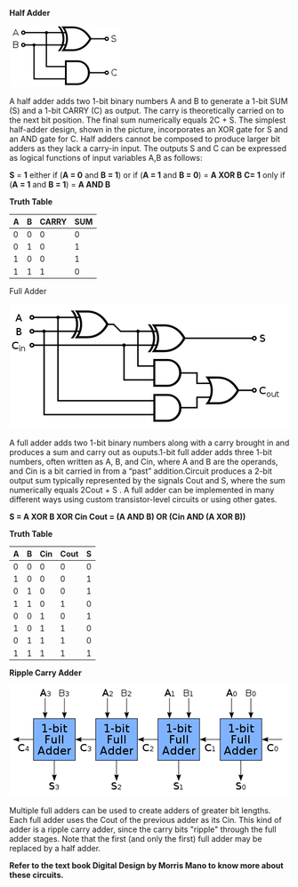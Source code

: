**Half Adder**

<img src="images/half_adder.png">

A half adder adds two 1-bit binary numbers A and B to generate a 1-bit SUM (S) and a 1-bit CARRY (C) as output. The carry is theoretically carried on to the next bit position. The final sum numerically equals 2C + S. The simplest half-adder design, shown in the picture, incorporates an XOR gate for S and an AND gate for C. Half adders cannot be composed to produce larger bit adders as they lack a carry-in input. The outputs S and C can be expressed as logical functions of input variables A,B as follows:

**S** = **1** either if (**A = 0** and **B = 1**) or if (**A = 1** and **B = 0**) = **A XOR B**
**C= 1** only if (**A = 1** and **B = 1**) = **A AND B**

**Truth Table**

|A|B|CARRY|SUM|
|-|-|-----|---|
|0|0|0    |0  |
|0|1|0    |1  |	
|1|0|0    |1  |
|1|1|1    |0  |


Full Adder

<img src="images/full_adder.png">

A full adder adds two 1-bit binary numbers along with a carry brought in and produces a sum and carry out as ouputs.1-bit full adder adds three 1-bit numbers, often written as A, B, and Cin, where A and B are the operands, and Cin is a bit carried in from a “past” addition.Circuit produces a 2-bit output sum typically represented by the signals Cout and S, where the sum numerically equals 2Cout + S . A full adder can be implemented in many different ways using custom transistor-level circuits or using other gates.

**S = A XOR B XOR Cin
Cout = (A
AND B) OR (Cin AND (A XOR B))**


**Truth Table**

|A|B|Cin|Cout|S|
|-|-|---|----|-|
|0|0|0  |0   |0|
|1|0|0  |0   |1|
|0|1|0  |0   |1|
|1|1|0  |1   |0|
|0|0|1  |0   |1|
|1|0|1  |1   |0|
|0|1|1  |1   |0|
|1|1|1  |1   |1|


**Ripple Carry Adder**

<img src="images/ripple_carry_adder.png">

Multiple full adders can be used to create adders of greater bit lengths. Each full adder uses the Cout of the previous adder as its Cin. This kind of adder is a ripple carry adder, since the carry bits "ripple" through the full adder stages. Note that the first (and only the first) full adder may be replaced by a half adder.



**Refer to the text book Digital Design by Morris Mano to know more about these circuits.**